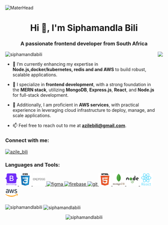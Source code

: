 ![MaterHead](https://coursework.vschool.io/content/images/2016/03/javascript-logo-banner.jpg)
<h1 align="center">Hi 👋, I'm Siphamandla Bili</h1>
<h3 align="center">A passionate frontend developer from South Africa</h3>
<img align='right'  height='250px' src='https://cdn.dribbble.com/users/1059583/screenshots/4171367/coding-freak.gif'>

<p align="left"> <img src="https://komarev.com/ghpvc/?username=siphamandlabili&label=Profile%20views&color=0e75b6&style=flat" alt="siphamandlabili" /> </p>

- 🌱 I’m currently enhancing my expertise in **Node.js,docker/kubernetes, redis and  and AWS** to build robust, scalable applications.
  
- 💬 I specialize in **frontend development**, with a strong foundation in the **MERN stack**, utilizing **MongoDB**, **Express.js**, **React**, and **Node.js** for full-stack development.

- 💼 Additionally, I am proficient in **AWS services**, with practical experience in leveraging cloud infrastructure to deploy, manage, and scale applications.

- 📫 Feel free to reach out to me at **azilebili@gmail.com**.

<h3 align="left">Connect with me:</h3>
<p align="left">
<a href="https://instagram.com/azile_bili" target="blank"><img align="center" src="https://raw.githubusercontent.com/rahuldkjain/github-profile-readme-generator/master/src/images/icons/Social/instagram.svg" alt="azile_bili" height="30" width="40" /></a>
</p>

<h3 align="left">Languages and Tools:</h3>
<p align="left">
  <a href="https://getbootstrap.com" target="_blank" rel="noreferrer"> <img src="https://raw.githubusercontent.com/devicons/devicon/master/icons/bootstrap/bootstrap-plain-wordmark.svg" alt="bootstrap" width="40" height="40"/> </a>
  <a href="https://www.w3schools.com/css/" target="_blank" rel="noreferrer"> <img src="https://raw.githubusercontent.com/devicons/devicon/master/icons/css3/css3-original-wordmark.svg" alt="css3" width="40" height="40"/> </a>
  <a href="https://expressjs.com" target="_blank" rel="noreferrer"> <img src="https://raw.githubusercontent.com/devicons/devicon/master/icons/express/express-original-wordmark.svg" alt="express" width="40" height="40"/> </a>
  <a href="https://www.figma.com/" target="_blank" rel="noreferrer"> <img src="https://www.vectorlogo.zone/logos/figma/figma-icon.svg" alt="figma" width="40" height="40"/> </a>
  <a href="https://firebase.google.com/" target="_blank" rel="noreferrer"> <img src="https://www.vectorlogo.zone/logos/firebase/firebase-icon.svg" alt="firebase" width="40" height="40"/> </a>
  <a href="https://git-scm.com/" target="_blank" rel="noreferrer"> <img src="https://www.vectorlogo.zone/logos/git-scm/git-scm-icon.svg" alt="git" width="40" height="40"/> </a>
  <a href="https://www.w3.org/html/" target="_blank" rel="noreferrer"> <img src="https://raw.githubusercontent.com/devicons/devicon/master/icons/html5/html5-original-wordmark.svg" alt="html5" width="40" height="40"/> </a>
  <a href="https://www.mongodb.com/" target="_blank" rel="noreferrer"> <img src="https://raw.githubusercontent.com/devicons/devicon/master/icons/mongodb/mongodb-original-wordmark.svg" alt="mongodb" width="40" height="40"/> </a>
  <a href="https://nodejs.org" target="_blank" rel="noreferrer"> <img src="https://raw.githubusercontent.com/devicons/devicon/master/icons/nodejs/nodejs-original-wordmark.svg" alt="nodejs" width="40" height="40"/> </a>
  <a href="https://reactjs.org/" target="_blank" rel="noreferrer"> <img src="https://raw.githubusercontent.com/devicons/devicon/master/icons/react/react-original-wordmark.svg" alt="react" width="40" height="40"/> </a>
  <a href="https://aws.amazon.com/" target="_blank" rel="noreferrer"> <img src="https://raw.githubusercontent.com/devicons/devicon/master/icons/amazonwebservices/amazonwebservices-original-wordmark.svg" alt="aws" width="40" height="40"/> </a>
</p>

<p><img align="left" src="https://github-readme-stats.vercel.app/api/top-langs?username=siphamandlabili&show_icons=true&locale=en&layout=compact" alt="siphamandlabili" /></p>

<p>&nbsp;<img align="center" src="https://github-readme-stats.vercel.app/api?username=siphamandlabili&show_icons=true&locale=en" alt="siphamandlabili" /></p>

<p align="center">
  <img src="https://github-readme-streak-stats.herokuapp.com/?user=siphamandlabili" alt="siphamandlabili" />
</p>
